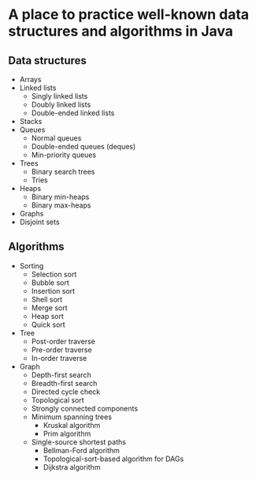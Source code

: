 # A place to practice well-known data structures and algorithms in Java

## Data structures

- Arrays
- Linked lists
    - Singly linked lists
    - Doubly linked lists
    - Double-ended linked lists
- Stacks
- Queues
    - Normal queues
    - Double-ended queues (deques)
    - Min-priority queues
- Trees
    - Binary search trees
    - Tries
- Heaps
    - Binary min-heaps
    - Binary max-heaps
- Graphs
- Disjoint sets

## Algorithms

- Sorting
    - Selection sort
    - Bubble sort
    - Insertion sort
    - Shell sort
    - Merge sort
    - Heap sort
    - Quick sort    
- Tree
    - Post-order traverse
    - Pre-order traverse
    - In-order traverse    
- Graph
    - Depth-first search
    - Breadth-first search
    - Directed cycle check
    - Topological sort
    - Strongly connected components
    - Minimum spanning trees
        - Kruskal algorithm
        - Prim algorithm
    - Single-source shortest paths
        - Bellman-Ford algorithm
        - Topological-sort-based algorithm for DAGs
        - Dijkstra algorithm